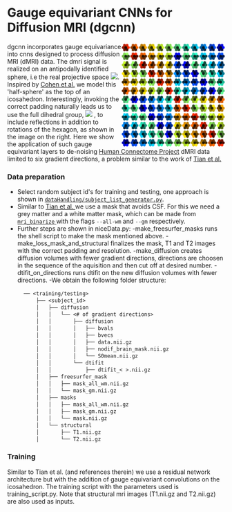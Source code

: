 # Gauge equivariant CNNs for Diffusion MRI (dgcnn)

<img src='https://github.com/uhussai7/images/blob/main/rectangle.svg' align='right' width='240'>

dgcnn incorporates gauge equivariance into cnns designed to process diffusion MRI (dMRI) data. The dmri signal is realized on an antipodally identified sphere, i.e the real projective space <img src='https://latex.codecogs.com/svg.image?\mathbb{R}P^2'>. Inspired by <a href=https://arxiv.org/pdf/1902.04615.pdf>Cohen et al.</a> we model this 'half-sphere' as the top of an icosahedron. Interestingly, invoking the correct padding naturally leads us to use the full dihedral group, <img src='https://latex.codecogs.com/svg.image?D_6'> , to include reflections in addition to rotations of the hexagon, as shown in the image on the right. Here we show the application of such gauge equivariant layers to de-noising <a href ='https://www.humanconnectome.org/'>Human Connectome Project</a> dMRI data limited to six gradient directions, a problem similar to the work of <a href='https://www.sciencedirect.com/science/article/pii/S1053811920305036'>Tian et al. </a>

### Data preparation
- Select random subject id's for training and testing, one approach is shown in [`dataHandling/subject_list_generator.py`](dataHandling/subject_list_generator.py).
- Similar to <a href='https://www.sciencedirect.com/science/article/pii/S1053811920305036'>Tian et al. </a> we use a mask that avoids CSF. For this we need a grey matter and a white matter mask, which can be made from <a href='https://surfer.nmr.mgh.harvard.edu/fswiki/mri_binarize'> `mri_binarize` </a> with the flags `--all-wm` and `--gm` respectively.
- Further steps are shown in niceData.py:
  -make_freesurfer_masks runs the shell script to make the mask mentioned above.
  -make_loss_mask_and_structural finalizes the mask, T1 and T2 images with the correct padding and resolution.
  -make_diffusion creates diffusion volumes with fewer gradient directions, directions are choosen in the sequence of the aquisition and then cut off at desired number.
  -dtifit_on_directions runs dtifit on the new diffusion volumes with fewer directions.
  -We obtain the following folder structure:
  ```
    ── <training/testing>
        ├── <subject_id>
        │   ├── diffusion
        │   │   └── <# of gradient directions>
        │   │       ├── diffusion
        │   │       │   ├── bvals
        │   │       │   ├── bvecs
        │   │       │   ├── data.nii.gz
        │   │       │   ├── nodif_brain_mask.nii.gz
        │   │       │   └── S0mean.nii.gz
        │   │       └── dtifit
        │   │           ├── dtifit_< >.nii.gz
        │   ├── freesurfer_mask
        │   │   ├── mask_all_wm.nii.gz
        │   │   └── mask_gm.nii.gz
        │   ├── masks
        │   │   ├── mask_all_wm.nii.gz
        │   │   ├── mask_gm.nii.gz
        │   │   └── mask.nii.gz
        │   └── structural
        │       ├── T1.nii.gz
        │       └── T2.nii.gz
  ```
### Training
Similar to Tian et al. (and references therein) we use a residual network architecture but with the addition of gauge equivariant convolutions on the icosahedron. The training script with the parameters used is training_script.py. Note that structural mri images (T1.nii.gz and T2.nii.gz) are also used as inputs.
